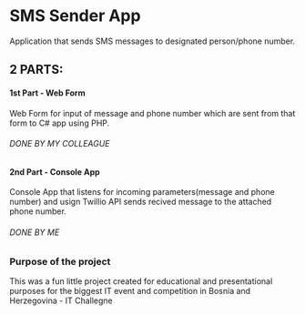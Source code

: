 # SMS Sender App
Application that sends SMS messages to designated person/phone number.

## 2 PARTS:
#### 1st Part - Web Form
Web Form for input of message and phone number which are sent from that form to C# app using PHP.
###### DONE BY MY COLLEAGUE

#### 2nd Part - Console App
Console App that listens for incoming parameters(message and phone number) and usign Twillio API 
sends recived message to the attached phone number.
###### DONE BY ME

### Purpose of the project
This was a fun little project created for educational and presentational purposes for 
the biggest IT event and competition in Bosnia and Herzegovina - IT Challegne 
